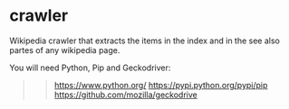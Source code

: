 # crawler
Wikipedia crawler that extracts the items in the index and in the see also partes of any wikipedia page.

You will need Python, Pip and  Geckodriver:
>> https://www.python.org/
>> https://pypi.python.org/pypi/pip
>> https://github.com/mozilla/geckodrive
